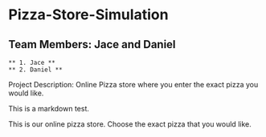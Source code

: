 # Pizza-Store-Simulation


## Team Members: Jace and Daniel
    ** 1. Jace **
    ** 2. Daniel **
Project Description: Online Pizza store where you enter the exact pizza you would like.

This is a markdown test.

<p>
This is our online pizza store. Choose the exact pizza that you would like.
</p>
